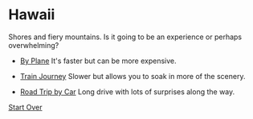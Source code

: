 # Hawaii
 Shores and fiery mountains. Is it going to be an experience or perhaps overwhelming?

* [By Plane](destination1.md) It's faster but can be more expensive.

* [Train Journey](destination1.md) Slower but allows you to soak in more of the scenery.

* [Road Trip by Car](destination1.md) Long drive with lots of surprises along the way.

[Start Over](start.md)
